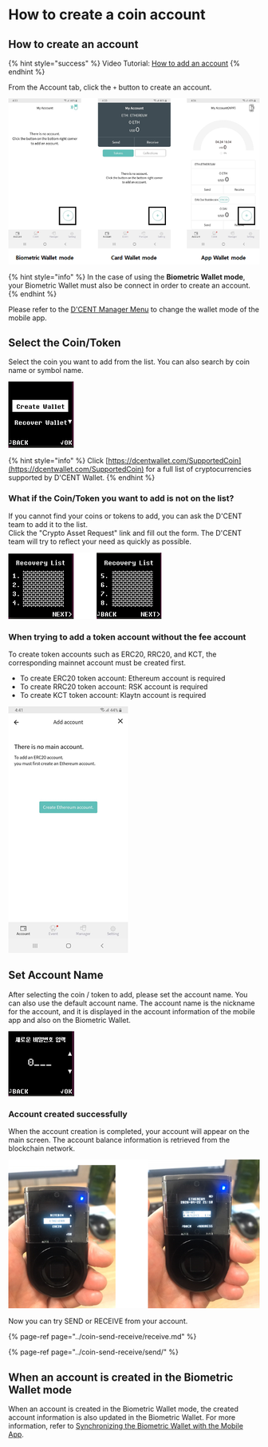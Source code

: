 # How to create a coin account

## How to create an account

{% hint style="success" %}
Video Tutorial: [How to add an account](https://youtu.be/qmmkNcK_GFg)
{% endhint %}

From the Account tab, click the `+` button to create an account.

![](../.gitbook/assets/image%20%2812%29.png)

{% hint style="info" %}
In the case of using the **Biometric Wallet mode**, your Biometric Wallet must also be connect in order to create an account.
{% endhint %}

Please refer to the [D'CENT Manager Menu](mobile-app-dcent-manager/) to change the wallet mode of the mobile app.

## Select the Coin/Token

Select the coin you want to add from the list. You can also search by coin name or symbol name.

![](../.gitbook/assets/image%20%2867%29.png)

{% hint style="info" %}
Click [https://dcentwallet.com/SupportedCoin](https://dcentwallet.com/SupportedCoin) for a full list of cryptocurrencies supported by D'CENT Wallet.
{% endhint %}

### What if the Coin/Token you want to add is not on the list?

If you cannot find your coins or tokens to add, you can ask the D'CENT team to add it to the list.   
Click the "Crypto Asset Request" link and fill out the form. The D'CENT team will try to reflect your need as quickly as possible.

![](../.gitbook/assets/image%20%28101%29.png)

### When trying to add a token account without the fee account

To create token accounts such as ERC20, RRC20, and KCT, the corresponding mainnet account must be created first.

* To create ERC20 token account: Ethereum account is required 
* To create RRC20 token account: RSK account is required 
* To create KCT token account: Klaytn account is required

![](../.gitbook/assets/image%20%2817%29.png)

## Set Account Name

After selecting the coin / token to add, please set the account name. You can also use the default account name. The account name is the nickname for the account, and it is displayed in the account information of the mobile app and also on the Biometric Wallet.

![](../.gitbook/assets/image%20%28139%29.png)

### Account created successfully

When the account creation is completed, your account will appear on the main screen. The account balance information is retrieved from the blockchain network.

![](../.gitbook/assets/image%20%28160%29.png)

Now you can try SEND or RECEIVE from your account.

{% page-ref page="../coin-send-receive/receive.md" %}

{% page-ref page="../coin-send-receive/send/" %}

## When an account is created in the Biometric Wallet mode

When an account is created in the Biometric Wallet mode, the created account information is also updated in the Biometric Wallet. For more information, refer to [Synchronizing the Biometric Wallet with the Mobile App](../biometric-wallet/synch-with-app.md).

